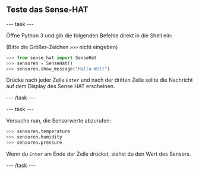 ## Teste das Sense-HAT

\--- task \---

Öffne Python 3 und gib die folgenden Befehle direkt in die Shell ein:

(Bitte die Größer-Zeichen `>>>` nicht eingeben)

```python
>>> from sense_hat import SenseHat
>>> sensoren = SenseHat()
>>> sensoren.show_message("Hallo Welt")
```

Drücke nach jeder Zeile `Enter` und nach der dritten Zeile sollte die Nachricht auf dem Display des Sense HAT erscheinen.

\--- /task \---

\--- task \---

Versuche nun, die Sensorwerte abzurufen:

```python
>>> sensoren.temperature
>>> sensoren.humidity
>>> sensoren.pressure
```

Wenn du `Enter` am Ende der Zeile drückst, siehst du den Wert des Sensors.

\--- /task \---
